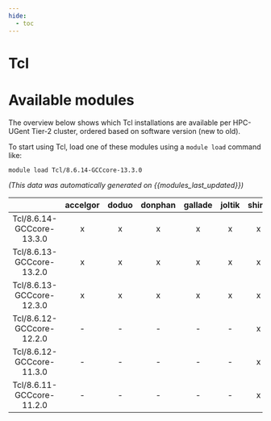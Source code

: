 ```yaml
---
hide:
  - toc
---
```


Tcl
===

# Available modules


The overview below shows which Tcl installations are available per HPC-UGent Tier-2 cluster, ordered based on software version (new to old).

To start using Tcl, load one of these modules using a `module load` command like:

```shell
module load Tcl/8.6.14-GCCcore-13.3.0
```

*(This data was automatically generated on {{modules_last_updated}})*  

| |accelgor|doduo|donphan|gallade|joltik|shinx|
| :---: | :---: | :---: | :---: | :---: | :---: | :---: |
|Tcl/8.6.14-GCCcore-13.3.0|x|x|x|x|x|x|
|Tcl/8.6.13-GCCcore-13.2.0|x|x|x|x|x|x|
|Tcl/8.6.13-GCCcore-12.3.0|x|x|x|x|x|x|
|Tcl/8.6.12-GCCcore-12.2.0|-|-|-|-|-|x|
|Tcl/8.6.12-GCCcore-11.3.0|-|-|-|-|-|x|
|Tcl/8.6.11-GCCcore-11.2.0|-|-|-|-|-|x|
